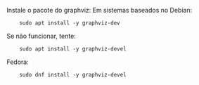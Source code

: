 Instale o pacote do graphviz:
Em sistemas baseados no Debian:
```
    sudo apt install -y graphviz-dev
```
Se não funcionar, tente:
```
    sudo apt install -y graphviz-devel
```


Fedora:
```
    sudo dnf install -y graphviz-devel
```
